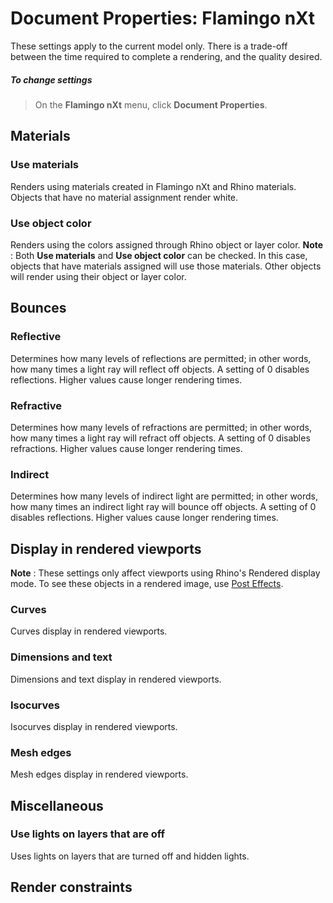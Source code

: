 ---
---


# Document Properties: Flamingo nXt
These settings apply to the current model only. There is a trade-off between the time required to complete a rendering, and the quality desired.

##### To change settings
> On the **Flamingo nXt** menu, click **Document Properties**.

## Materials

### Use materials
Renders using materials created in Flamingo nXt and Rhino materials. Objects that have no material assignment render white.

### Use object color
Renders using the colors assigned through Rhino object or layer color.
 **Note** : Both **Use materials** and **Use object color** can be checked. In this case, objects that have materials assigned will use those materials. Other objects will render using their object or layer color.

## Bounces

### Reflective
Determines how many levels of reflections are permitted; in other words, how many times a light ray will reflect off objects. A setting of 0 disables reflections. Higher values cause longer rendering times.

### Refractive
Determines how many levels of refractions are permitted; in other words, how many times a light ray will refract off objects. A setting of 0 disables refractions. Higher values cause longer rendering times.

### Indirect
Determines how many levels of indirect light are permitted; in other words, how many times an indirect light ray will bounce off objects. A setting of 0 disables reflections. Higher values cause longer rendering times.

## Display in rendered viewports
 **Note** : These settings only affect viewports using Rhino's Rendered display mode. To see these objects in a rendered image, use [Post Effects](render-window.html#postprocessingwireframe).

### Curves
Curves display in rendered viewports.

### Dimensions and text
Dimensions and text display in rendered viewports.

### Isocurves
Isocurves display in rendered viewports.

### Mesh edges
Mesh edges display in rendered viewports.

## Miscellaneous

### Use lights on layers that are off
Uses lights on layers that are turned off and hidden lights.

## Render constraints
